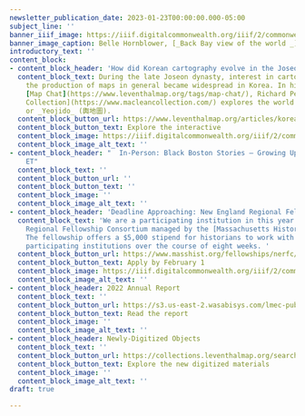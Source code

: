 ```yaml
---
newsletter_publication_date: 2023-01-23T00:00:00.000-05:00
subject_line: ''
banner_iiif_image: https://iiif.digitalcommonwealth.org/iiif/2/commonwealth:0v83bt61c/259,738,2520,945/full/0/default.jpg
banner_image_caption: Belle Hornblower, [_Back Bay view of the world _](https://collections.leventhalmap.org/search/commonwealth:0c486g26b)(2017)
introductory_text: ''
content_block:
- content_block_header: 'How did Korean cartography evolve in the Joseon period? '
  content_block_text: During the late Joseon dynasty, interest in cartography and
    the production of maps in general became widespread in Korea. In his latest interactive
    [Map Chat](https://www.leventhalmap.org/tags/map-chat/), Richard Pegg of the [MacLean
    Collection](https://www.macleancollection.com/) explores the world of Korean atlases
    or _Yeojido_ (輿地圖).
  content_block_button_url: https://www.leventhalmap.org/articles/korean-yeojido-atlases/
  content_block_button_text: Explore the interactive
  content_block_image: https://iiif.digitalcommonwealth.org/iiif/2/commonwealth:k356cz55d/1553,1146,1573,1190/full/0/default.jpg
  content_block_image_alt_text: ''
- content_block_header: "  In-Person: Black Boston Stories — Growing Up · Feb 9, 6:00pm
    ET"
  content_block_text: ''
  content_block_button_url: ''
  content_block_button_text: ''
  content_block_image: ''
  content_block_image_alt_text: ''
- content_block_header: 'Deadline Approaching: New England Regional Fellowship Consortium'
  content_block_text: 'We are a participating institution in this year''s New England
    Regional Fellowship Consortium managed by the [Massachusetts Historical Society](https://www.masshist.org/).
    The fellowship offers a $5,000 stipend for historians to work with at least three
    participating institutions over the course of eight weeks. '
  content_block_button_url: https://www.masshist.org/fellowships/nerfc/apply
  content_block_button_text: Apply by February 1
  content_block_image: https://iiif.digitalcommonwealth.org/iiif/2/commonwealth:j3860860h/1553,1146,1573,1190/full/0/default.jpg
  content_block_image_alt_text: ''
- content_block_header: 2022 Annual Report
  content_block_text: ''
  content_block_button_url: https://s3.us-east-2.wasabisys.com/lmec-public-files/annual-reports/FY22_AnnualReport_spreads.pdf
  content_block_button_text: Read the report
  content_block_image: ''
  content_block_image_alt_text: ''
- content_block_header: Newly-Digitized Objects
  content_block_text: ''
  content_block_button_url: https://collections.leventhalmap.org/search?q=&sort=system_create_dtsi+desc
  content_block_button_text: Explore the new digitized materials
  content_block_image: ''
  content_block_image_alt_text: ''
draft: true

---
```

